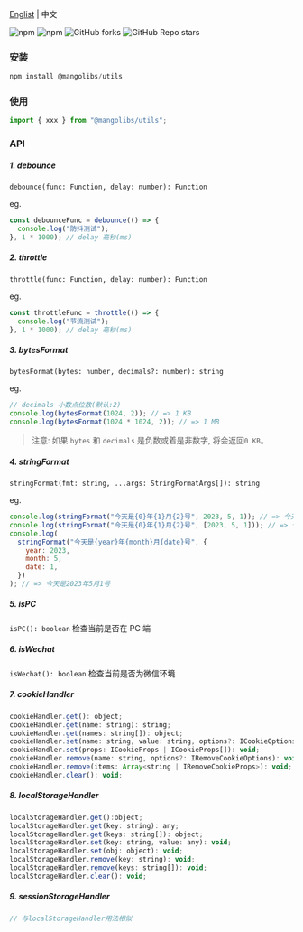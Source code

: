 <a href="https://github.com/chutaozh/mangolibs-utils/tree/master#readme" target="_blank">Englist</a> | 中文

<p>
<img alt="npm" src="https://img.shields.io/npm/v/@mangolibs/utils?logo=npm&color=%234ac41c">
<img alt="npm" src="https://img.shields.io/npm/dm/@mangolibs/utils?logo=npm&color=%234ac41c">
<img alt="GitHub forks" src="https://img.shields.io/github/forks/chutaozh/mangolibs-utils">
<img alt="GitHub Repo stars" src="https://img.shields.io/github/stars/chutaozh/mangolibs-utils">
</p>

### 安装

```js
npm install @mangolibs/utils
```

### 使用

```js
import { xxx } from "@mangolibs/utils";
```

### API

##### 1. debounce

`debounce(func: Function, delay: number): Function`

eg.

```js
const debounceFunc = debounce(() => {
  console.log("防抖测试");
}, 1 * 1000); // delay 毫秒(ms)
```

##### 2. throttle

`throttle(func: Function, delay: number): Function`

eg.

```js
const throttleFunc = throttle(() => {
  console.log("节流测试");
}, 1 * 1000); // delay 毫秒(ms)
```

##### 3. bytesFormat

`bytesFormat(bytes: number, decimals?: number): string`

eg.

```js
// decimals 小数点位数(默认:2)
console.log(bytesFormat(1024, 2)); // => 1 KB
console.log(bytesFormat(1024 * 1024, 2)); // => 1 MB
```

> 注意: 如果 `bytes` 和 `decimals` 是负数或着是非数字, 将会返回`0 KB`。

##### 4. stringFormat

`stringFormat(fmt: string, ...args: StringFormatArgs[]): string`

eg.

```js
console.log(stringFormat("今天是{0}年{1}月{2}号", 2023, 5, 1)); // => 今天是2023年5月1号
console.log(stringFormat("今天是{0}年{1}月{2}号", [2023, 5, 1])); // => 今天是2023年5月1号
console.log(
  stringFormat("今天是{year}年{month}月{date}号", {
    year: 2023,
    month: 5,
    date: 1,
  })
); // => 今天是2023年5月1号
```

##### 5. isPC

`isPC(): boolean` 检查当前是否在 PC 端

##### 6. isWechat

`isWechat(): boolean` 检查当前是否为微信环境

##### 7. cookieHandler

```js
cookieHandler.get(): object;
cookieHandler.get(name: string): string;
cookieHandler.get(names: string[]): object;
cookieHandler.set(name: string, value: string, options?: ICookieOptions): void;
cookieHandler.set(props: ICookieProps | ICookieProps[]): void;
cookieHandler.remove(name: string, options?: IRemoveCookieOptions): void;
cookieHandler.remove(items: Array<string | IRemoveCookieProps>): void;
cookieHandler.clear(): void;
```

##### 8. localStorageHandler

```js
localStorageHandler.get():object;
localStorageHandler.get(key: string): any;
localStorageHandler.get(keys: string[]): object;
localStorageHandler.set(key: string, value: any): void;
localStorageHandler.set(obj: object): void;
localStorageHandler.remove(key: string): void;
localStorageHandler.remove(keys: string[]): void;
localStorageHandler.clear(): void;
```

##### 9. sessionStorageHandler

```js
// 与localStorageHandler用法相似
```
